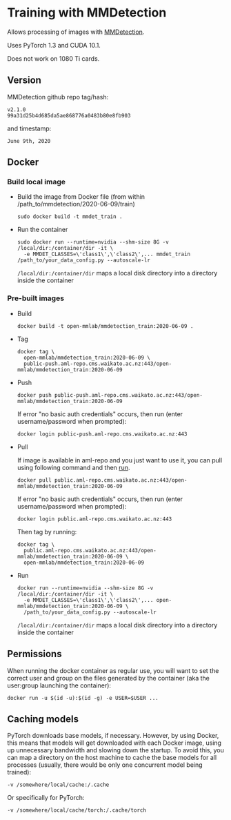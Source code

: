 # Training with MMDetection

Allows processing of images with [MMDetection](https://github.com/open-mmlab/mmdetection).

Uses PyTorch 1.3 and CUDA 10.1.

Does not work on 1080 Ti cards. 

## Version

MMDetection github repo tag/hash:

```
v2.1.0
99a31d25b4d685da5ae868776a0483b80e8fb903
```

and timestamp:

```
June 9th, 2020
```

## Docker

### Build local image

* Build the image from Docker file (from within /path_to/mmdetection/2020-06-09/train)

  ```commandline
  sudo docker build -t mmdet_train .
  ```
  
* Run the container

  ```commandline
  sudo docker run --runtime=nvidia --shm-size 8G -v /local/dir:/container/dir -it \
    -e MMDET_CLASSES=\'class1\',\'class2\',... mmdet_train /path_to/your_data_config.py --autoscale-lr
  ```
  `/local/dir:/container/dir` maps a local disk directory into a directory inside the container


### Pre-built images

* Build

  ```commandline
  docker build -t open-mmlab/mmdetection_train:2020-06-09 .
  ```
  
* Tag

  ```commandline
  docker tag \
    open-mmlab/mmdetection_train:2020-06-09 \
    public-push.aml-repo.cms.waikato.ac.nz:443/open-mmlab/mmdetection_train:2020-06-09
  ```
  
* Push

  ```commandline
  docker push public-push.aml-repo.cms.waikato.ac.nz:443/open-mmlab/mmdetection_train:2020-06-09
  ```
  If error "no basic auth credentials" occurs, then run (enter username/password when prompted):
  
  ```commandline
  docker login public-push.aml-repo.cms.waikato.ac.nz:443
  ```
  
* Pull

  If image is available in aml-repo and you just want to use it, you can pull using following command and then [run](#run).

  ```commandline
  docker pull public.aml-repo.cms.waikato.ac.nz:443/open-mmlab/mmdetection_train:2020-06-09
  ```
  If error "no basic auth credentials" occurs, then run (enter username/password when prompted):
  
  ```commandline
  docker login public.aml-repo.cms.waikato.ac.nz:443
  ```
  Then tag by running:
  
  ```commandline
  docker tag \
    public.aml-repo.cms.waikato.ac.nz:443/open-mmlab/mmdetection_train:2020-06-09 \
    open-mmlab/mmdetection_train:2020-06-09
  ```

* <a name="run">Run</a>

  ```commandline
  docker run --runtime=nvidia --shm-size 8G -v /local/dir:/container/dir -it \
    -e MMDET_CLASSES=\'class1\',\'class2\',... open-mmlab/mmdetection_train:2020-06-09 \
    /path_to/your_data_config.py --autoscale-lr
  ```
  `/local/dir:/container/dir` maps a local disk directory into a directory inside the container


## Permissions

When running the docker container as regular use, you will want to set the correct
user and group on the files generated by the container (aka the user:group launching
the container):

```commandline
docker run -u $(id -u):$(id -g) -e USER=$USER ...
```

## Caching models

PyTorch downloads base models, if necessary. However, by using Docker, this means that 
models will get downloaded with each Docker image, using up unnecessary bandwidth and
slowing down the startup. To avoid this, you can map a directory on the host machine
to cache the base models for all processes (usually, there would be only one concurrent
model being trained):  

```
-v /somewhere/local/cache:/.cache
```

Or specifically for PyTorch:

```
-v /somewhere/local/cache/torch:/.cache/torch
```
